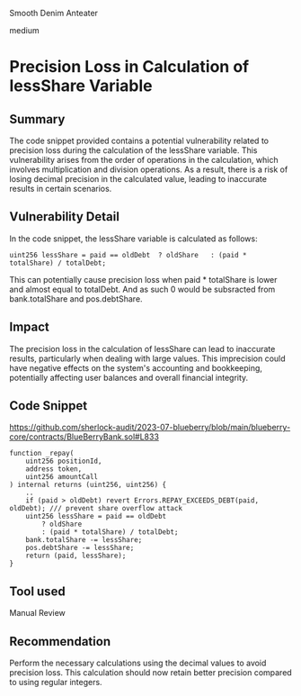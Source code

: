 Smooth Denim Anteater

medium

# Precision Loss in Calculation of lessShare Variable
## Summary
The code snippet provided contains a potential vulnerability related to precision loss during the calculation of the lessShare variable. This vulnerability arises from the order of operations in the calculation, which involves multiplication and division operations. As a result, there is a risk of losing decimal precision in the calculated value, leading to inaccurate results in certain scenarios.

## Vulnerability Detail
In the code snippet, the lessShare variable is calculated as follows:

    uint256 lessShare = paid == oldDebt  ? oldShare   : (paid * totalShare) / totalDebt;
 
 This  can potentially cause precision loss when paid * totalShare is lower and almost equal to totalDebt.
And as such 0 would be subsracted from bank.totalShare and pos.debtShare.
## Impact
The precision loss in the calculation of lessShare can lead to inaccurate results, particularly when dealing with large values. This imprecision could have negative effects on the system's accounting and bookkeeping, potentially affecting user balances and overall financial integrity.

## Code Snippet
https://github.com/sherlock-audit/2023-07-blueberry/blob/main/blueberry-core/contracts/BlueBerryBank.sol#L833

    function _repay(
        uint256 positionId,
        address token,
        uint256 amountCall
    ) internal returns (uint256, uint256) {
        ..
        if (paid > oldDebt) revert Errors.REPAY_EXCEEDS_DEBT(paid, oldDebt); /// prevent share overflow attack
        uint256 lessShare = paid == oldDebt
            ? oldShare
            : (paid * totalShare) / totalDebt;
        bank.totalShare -= lessShare;
        pos.debtShare -= lessShare;
        return (paid, lessShare);
    }

## Tool used
Manual Review

## Recommendation
Perform the necessary calculations using the decimal values to avoid precision loss. This calculation should now retain better precision compared to using regular integers.